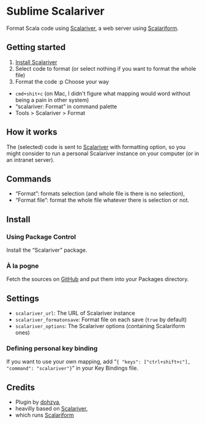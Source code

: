 # Sublime Scalariver

Format Scala code using [Scalariver](http://river.scalex.org),
a web server using [Scalariform](http://mdr.github.io/scalariform).

## Getting started

1. [Install Scalariver](#install)
2. Select code to format (or select nothing if you want to format the whole file)
3. Format the code :p Choose your way
  - `cmd+shit+c` (on Mac, I didn't figure what mapping would word without being a pain in other system)
  - “scalariver: Format” in command palette
  - Tools > Scalariver > Format

## How it works

The (selected) code is sent to [Scalariver](http://river.scalex.org) with formatting option,
so you might consider to run a personal Scalariver instance on your computer (or in an intranet server).

## Commands

- “Format”: formats selection (and whole file is there is no selection),
- “Format file”: format the whole file whatever there is selection or not.

## Install

### Using Package Control

Install the “Scalariver” package.

### À la pogne

Fetch the sources on [GitHub](https://github.com/dohzya/sublime_scalariver) and put them into your Packages directory.

## Settings

- `scalariver_url`: The URL of Scalariver instance
- `scalariver_formatonsave`: Format file on each save (`true` by default)
- `scalariver_options`: The Scalariver options (containing Scalariform ones)

### Defining personal key binding

If you want to use your own mapping, add “`{ "keys": ["ctrl+shift+c"], "command": "scalariver"}`”
in your Key Bindings file.

## Credits

- Plugin by [dohzya](https://github.com/dohzya),
- heavilly based on [Scalariver](http://river.scalex.org),
- which runs [Scalariform](http://mdr.github.io/scalariform)
